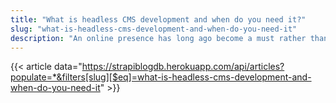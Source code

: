 ```yaml
---
title: "What is headless CMS development and when do you need it?"
slug: "what-is-headless-cms-development-and-when-do-you-need-it"
description: "An online presence has long ago become a must rather than an option for each company that bends its steps toward success. Today, if your business isn't online, you’re risking losing a vast number of potential customers. At the same time, it’s critical to enhance your online presence and employ several marketing tools for bigger saturation. In other words, to succeed, you need to take advantage of multiple resources. It means, having a qualified website now is not enough for an excellent performance."
---
```


{{< article data="https://strapiblogdb.herokuapp.com/api/articles?populate=*&filters[slug][$eq]=what-is-headless-cms-development-and-when-do-you-need-it" >}}
